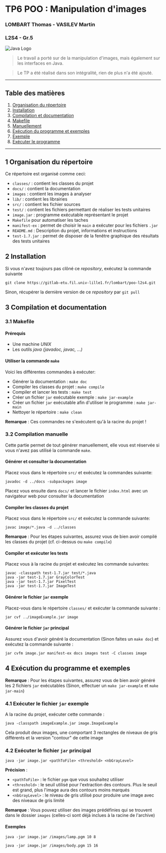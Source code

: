 # TP6 POO : Manipulation d'images
### LOMBART Thomas - VASILEV Martin
### L2S4 - Gr.5

![Java Logo](http://d3gnp09177mxuh.cloudfront.net/tech-page-images/java.png)

> Le travail a porté sur de la manipulation d'images, mais également sur les interfaces en Java.

> Le TP a été réalisé dans son intégralité, rien de plus n'a été ajouté.

---
## Table des matières

1. [Organisation du répertoire](#organisation)
2. [Installation](#install)
3. [Compilation et documentation](#compile)
  1. [Makefile](#makefile)
  2. [Manuellement](#manual)
4. [Exécution du programme et exemples](#execute)
  1. [Exemple](#example)
  2. [Exécuter le programme](#main)

---
## <a name="organisation">1 Organisation du répertoire</a>

Ce répertoire est organisé comme ceci:

- `classes/` : contient les classes du projet
- `docs/` : contient la documentation
- `images` : contient les images à analyser
- `lib/` : contient les librairies
- `src/` : contient les fichier sources
- `test/` : contient les fichiers permettant de réaliser les tests unitaires
- `image.jar` : programme exécutable représentant le projet
- `Makefile` pour automatiser les taches
- `manifest-ex` : permet de choisir le `main` a exécuter pour les fichiers `.jar`
- `README.md` : Description du projet, informations et instructions
- `test-1.7.jar` : permet de disposer de la fenêtre graphique des résultats des tests unitaires

## <a name="install">2 Installation</a>

Si vous n'avez toujours pas clôné ce *repository*, exécutez la commande suivante

```
git clone https://gitlab-etu.fil.univ-lille1.fr/lombart/poo-l2s4.git
```

Sinon, récupérer la dernière version de ce *repository* par `git pull`

## <a name="compile">3 Compilation et documentation</a>

### <a name="makefile">3.1 Makefile</a>

#### Prérequis

- Une machine *UNIX*
- Les outils *java (javadoc, javac, ...)*

#### Utiliser la commande `make`

Voici les différentes commandes à exécuter:

- Générer la documentation : `make doc`
- Compiler les classes du projet : `make compile`
- Compiler et lancer les tests : `make test`
- Créer un fichier `jar` exécutable exemple : `make jar-example`
- Créer un fichier `jar` exécutable afin d'utiliser le programme : `make jar-main`
- Nettoyer le répertoire : `make clean`

**Remarque** : Ces commandes ne s'exécutent qu'à la racine du projet !

### <a name="manual">3.2 Compilation manuelle</a>

Cette partie permet de tout générer manuellement, elle vous est réservée si vous n'avez pas utilisé la commande `make`.

#### Générer et consulter la documentation

Placez vous dans le répertoire `src/` et exécutez la commandes suivante:

```
javadoc -d ../docs -subpackages image
```

Placez vous ensuite dans `docs/` et lancer le fichier `index.html` avec un navigateur web pour consulter la documentation

#### Compiler les classes du projet

Placez vous dans le répertoire `src/` et exécutez la commande suivante:

```
javac image/*.java -d ../classes
```

**Remarque** : Pour les étapes suivantes, assurez vous de bien avoir compilé les classes du projet (cf. ci-dessus ou `make compile`)

#### Compiler et exécuter les tests

Placez vous à la racine du projet et exécutez les commande suivantes:

```
javac -classpath test-1.7.jar test/*.java
java -jar test-1.7.jar GrayColorTest
java -jar test-1.7.jar PixelTest
java -jar test-1.7.jar ImageTest
```

#### Générer le fichier `jar` exemple

Placez-vous dans le répertoire `classes/` et exécuter la commande suivante :

```
jar cvf ../imageExample.jar image
```

#### Générer le fichier `jar` principal

Assurez vous d'avoir généré la documentation (Sinon faites un `make doc`) et exécutez la commande suivante :

```
jar cvfm image.jar manifest-ex docs images test -C classes image
```

## <a name="execute">4 Exécution du programme et exemples</a>

**Remarque** : Pour les étapes suivantes, assurez vous de bien avoir généré les 2 fichiers `jar` exécutables (Sinon, effectuer un `make jar-example` et `make jar-main`)

### <a name="example">4.1 Exécuter le fichier `jar` exemple</a>

A la racine du projet, exécuter cette commande :

```
java -classpath imageExample.jar image.ImageExample
```

Cela produit deux images, une comportant 3 rectangles de niveaux de gris différents et la version "contour" de cette image

### <a name="main">4.2 Exécuter le fichier `jar` principal</a>

```
java -jar image.jar <pathToFile> <threshold> <nbGrayLevel>
```

**Précision** :

* `<pathToFile>` : le fichier `pgm` que vous souhaitez utiliser
* `<threshold>` : le seuil utilisé pour l'extraction des contours. Plus le seuil est grand, plus l'image aura des contours moins marqués
* `<nbGrayLevel>` : le niveau de gris utilisé pour produire une image avec des niveaux de gris limité

**Remarque** : Vous pouvez utiliser des images prédéfinies qui se trouvent dans le dossier `images` (celles-ci sont déjà inclues à la racine de l'archive)

#### Exemples

```
java -jar image.jar /images/lamp.pgm 10 8
```

```
java -jar image.jar /images/body.pgm 15 16
```

